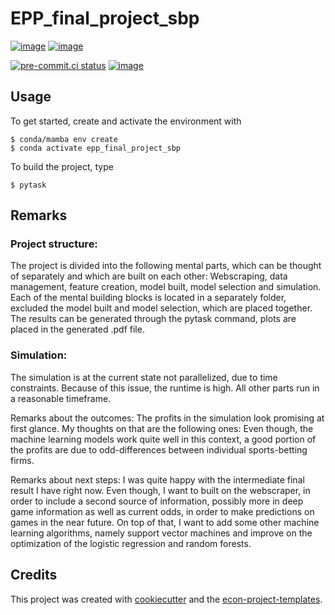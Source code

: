 # EPP_final_project_sbp

[![image](https://img.shields.io/github/actions/workflow/status/Fotfake1/epp_final_project_sbp/main.yml?branch=main)](https://github.com/Fotfake1/epp_final_project_sbp/actions?query=branch%3Amain) [![image](https://codecov.io/gh/Fotfake1/epp_final_project_sbp/branch/main/graph/badge.svg)](https://codecov.io/gh/Fotfake1/epp_final_project_sbp)

[![pre-commit.ci status](https://results.pre-commit.ci/badge/github/Fotfake1/epp_final_project_sbp/main.svg)](https://results.pre-commit.ci/latest/github/Fotfake1/epp_final_project_sbp/main)
[![image](https://img.shields.io/badge/code%20style-black-000000.svg)](https://github.com/psf/black)

## Usage

To get started, create and activate the environment with

```console
$ conda/mamba env create
$ conda activate epp_final_project_sbp
```

To build the project, type

```console
$ pytask
```

## Remarks

### Project structure: 
The project is divided into the following mental parts, which can be thought of separately and which are built on each other: Webscraping, data management, feature creation, model built, model selection and simulation. Each of the mental building blocks is located in a separately folder, excluded the model built and model selection, which are placed together. The results can be generated through the pytask command, plots are placed in the generated .pdf file.


### Simulation: 
The simulation is at the current state not parallelized, due to time constraints. Because of this issue, the runtime is high. All other parts run in a reasonable timeframe. 

Remarks about the outcomes: 
The profits in the simulation look promising at first glance. My thoughts on that are the following ones: Even though, the machine learning models work quite well in this context, a good portion of the profits are due to odd-differences between individual sports-betting firms. 

Remarks about next steps: 
I was quite happy with the intermediate final result I have right now. Even though, I want to built on the webscraper, in order to include a second source of information, possibly more in deep game information as well as current odds, in order to make predictions on games in the near future. On top of that, I want to add some other machine learning algorithms, namely support vector machines and improve on the optimization of the logistic regression and random forests. 


## Credits

This project was created with [cookiecutter](https://github.com/audreyr/cookiecutter)
and the
[econ-project-templates](https://github.com/OpenSourceEconomics/econ-project-templates).
